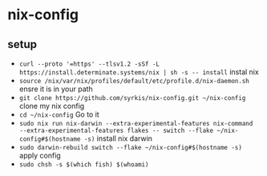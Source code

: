 # nix-config

## setup

- `curl --proto '=https' --tlsv1.2 -sSf -L https://install.determinate.systems/nix | sh -s -- install` instal nix
- `source /nix/var/nix/profiles/default/etc/profile.d/nix-daemon.sh` ensre it is in your path
- `git clone https://github.com/syrkis/nix-config.git ~/nix-config` clone my nix config
- `cd ~/nix-config` Go to it
- `sudo nix run nix-darwin --extra-experimental-features nix-command  --extra-experimental-features flakes -- switch --flake ~/nix-config#$(hostname -s)` install nix darwin
- `sudo darwin-rebuild switch --flake ~/nix-config#$(hostname -s)` apply config
- `sudo chsh -s $(which fish) $(whoami)`
